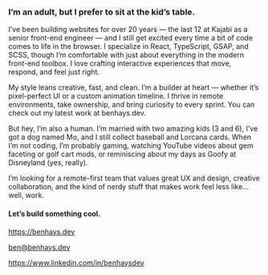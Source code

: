 ### I’m an adult, but I prefer to sit at the kid’s table.

I’ve been building websites for over 20 years — the last 12 at Kajabi as a senior front-end engineer — and I still get excited every time a bit of code comes to life in the browser. I specialize in React, TypeScript, GSAP, and SCSS, though I’m comfortable with just about everything in the modern front-end toolbox. I love crafting interactive experiences that move, respond, and feel just right.

My style leans creative, fast, and clean. I’m a builder at heart — whether it’s pixel-perfect UI or a custom animation timeline. I thrive in remote environments, take ownership, and bring curiosity to every sprint. You can check out my latest work at benhays.dev.

But hey, I’m also a human. I’m married with two amazing kids (3 and 6), I’ve got a dog named Mo, and I still collect baseball and Lorcana cards. When I’m not coding, I’m probably gaming, watching YouTube videos about gem faceting or golf cart mods, or reminiscing about my days as Goofy at Disneyland (yes, really).

I’m looking for a remote-first team that values great UX and design, creative collaboration, and the kind of nerdy stuff that makes work feel less like… well, work.

#### Let’s build something cool.

https://benhays.dev

ben@benhays.dev

https://www.linkedin.com/in/benhaysdev
